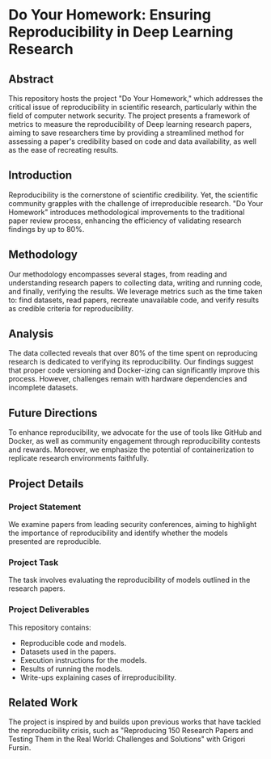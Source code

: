 # Do Your Homework: Ensuring Reproducibility in Deep Learning Research

## Abstract
This repository hosts the project "Do Your Homework," which addresses the critical issue of reproducibility in scientific research, particularly within the field of computer network security. The project presents a framework of metrics to measure the reproducibility of Deep learning research papers, aiming to save researchers time by providing a streamlined method for assessing a paper's credibility based on code and data availability, as well as the ease of recreating results.

## Introduction
Reproducibility is the cornerstone of scientific credibility. Yet, the scientific community grapples with the challenge of irreproducible research. "Do Your Homework" introduces methodological improvements to the traditional paper review process, enhancing the efficiency of validating research findings by up to 80%.

## Methodology
Our methodology encompasses several stages, from reading and understanding research papers to collecting data, writing and running code, and finally, verifying the results. We leverage metrics such as the time taken to: find datasets, read papers, recreate unavailable code, and verify results as credible criteria for reproducibility.

## Analysis
The data collected reveals that over 80% of the time spent on reproducing research is dedicated to verifying its reproducibility. Our findings suggest that proper code versioning and Docker-izing can significantly improve this process. However, challenges remain with hardware dependencies and incomplete datasets.

## Future Directions
To enhance reproducibility, we advocate for the use of tools like GitHub and Docker, as well as community engagement through reproducibility contests and rewards. Moreover, we emphasize the potential of containerization to replicate research environments faithfully.

## Project Details

### Project Statement
We examine papers from leading security conferences, aiming to highlight the importance of reproducibility and identify whether the models presented are reproducible.

### Project Task
The task involves evaluating the reproducibility of models outlined in the research papers.

### Project Deliverables
This repository contains:
- Reproducible code and models.
- Datasets used in the papers.
- Execution instructions for the models.
- Results of running the models.
- Write-ups explaining cases of irreproducibility.

## Related Work
The project is inspired by and builds upon previous works that have tackled the reproducibility crisis, such as "Reproducing 150 Research Papers and Testing Them in the Real World: Challenges and Solutions" with Grigori Fursin.
